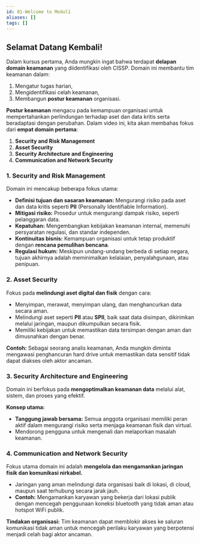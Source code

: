 ```yaml
---
id: 01-Welcome to Modul1
aliases: []
tags: []
---
```


## Selamat Datang Kembali!

Dalam kursus pertama, Anda mungkin ingat bahwa terdapat **delapan domain keamanan** yang diidentifikasi oleh CISSP. Domain ini membantu tim keamanan dalam:

1. Mengatur tugas harian,
2. Mengidentifikasi celah keamanan,
3. Membangun **postur keamanan** organisasi.

**Postur keamanan** mengacu pada kemampuan organisasi untuk mempertahankan perlindungan terhadap aset dan data kritis serta beradaptasi dengan perubahan. Dalam video ini, kita akan membahas fokus dari **empat domain pertama**:

1. **Security and Risk Management**
2. **Asset Security**
3. **Security Architecture and Engineering**
4. **Communication and Network Security**

### 1. Security and Risk Management

Domain ini mencakup beberapa fokus utama:

- **Definisi tujuan dan sasaran keamanan:** Mengurangi risiko pada aset dan data kritis seperti **PII** (Personally Identifiable Information).
- **Mitigasi risiko:** Prosedur untuk mengurangi dampak risiko, seperti pelanggaran data.
- **Kepatuhan:** Mengembangkan kebijakan keamanan internal, memenuhi persyaratan regulasi, dan standar independen.
- **Kontinuitas bisnis:** Kemampuan organisasi untuk tetap produktif dengan **rencana pemulihan bencana**.
- **Regulasi hukum:** Meskipun undang-undang berbeda di setiap negara, tujuan akhirnya adalah meminimalkan kelalaian, penyalahgunaan, atau penipuan.

### 2. Asset Security

Fokus pada **melindungi aset digital dan fisik** dengan cara:

- Menyimpan, merawat, menyimpan ulang, dan menghancurkan data secara aman.
- Melindungi aset seperti **PII** atau **SPII**, baik saat data disimpan, dikirimkan melalui jaringan, maupun dikumpulkan secara fisik.
- Memiliki kebijakan untuk memastikan data tersimpan dengan aman dan dimusnahkan dengan benar.

**Contoh:**
Sebagai seorang analis keamanan, Anda mungkin diminta mengawasi penghancuran hard drive untuk memastikan data sensitif tidak dapat diakses oleh aktor ancaman.

### 3. Security Architecture and Engineering

Domain ini berfokus pada **mengoptimalkan keamanan data** melalui alat, sistem, dan proses yang efektif.

**Konsep utama:**

- **Tanggung jawab bersama:**
  Semua anggota organisasi memiliki peran aktif dalam mengurangi risiko serta menjaga keamanan fisik dan virtual.
- Mendorong pengguna untuk mengenali dan melaporkan masalah keamanan.

### 4. Communication and Network Security

Fokus utama domain ini adalah **mengelola dan mengamankan jaringan fisik dan komunikasi nirkabel.**

- Jaringan yang aman melindungi data organisasi baik di lokasi, di cloud, maupun saat terhubung secara jarak jauh.
- **Contoh:**
  Mengamankan karyawan yang bekerja dari lokasi publik dengan mencegah penggunaan koneksi bluetooth yang tidak aman atau hotspot WiFi publik.

**Tindakan organisasi:**
Tim keamanan dapat memblokir akses ke saluran komunikasi tidak aman untuk mencegah perilaku karyawan yang berpotensi menjadi celah bagi aktor ancaman.
